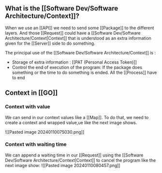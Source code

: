 
## What is the [[Software Dev/Software Architecture/Context]]?

When we use an [[API]] we need to send some [[Package]] to the different layers. And those [[Request]] could have a [[Software Dev/Software Architecture/Context|Context]] that is understood as an extra information given for the [[Server]] side to do something.

The principal use of the [[Software Dev/Software Architecture/Context]] is :
* Storage of extra information : [[PAT (Personal Access Token)]]
* Control the end of execution of the program: If the package does something or the time to do something is ended. All the [[Process]] have to end

## Context in [[GO]]

### Context with value

We can send in our context values like a [[Map]]. To do that, we need to create a context and wrapped value,ue like the next image shows.

![[Pasted image 20240110075030.png]]

### Context with waiting time

We can append a waiting time in our [[Request]] using the [[Software Dev/Software Architecture/Context|Context]]  to cancel the program like the next image show:
![[Pasted image 20240110080457.png]]
